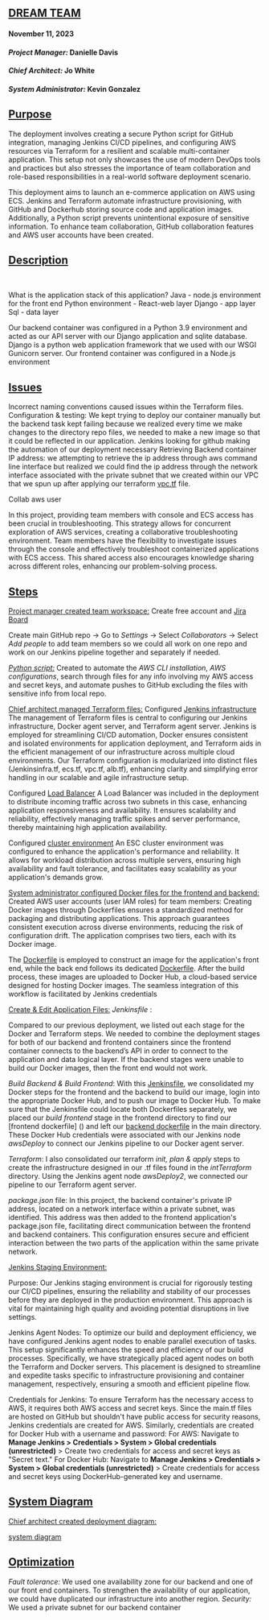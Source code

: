 ## <ins>DREAM TEAM</ins> 

#### November 11, 2023

	

#### *Project Manager:* Danielle Davis
#### *Chief Architect:* Jo White
#### *System Administrator:* Kevin Gonzalez



## <ins>Purpose</ins>

The deployment involves creating a secure Python script for GitHub integration, managing Jenkins CI/CD pipelines, and configuring AWS resources via Terraform for a resilient and scalable multi-container application. This setup not only showcases the use of modern DevOps tools and practices but also stresses the importance of team collaboration and role-based responsibilities in a real-world software deployment scenario.


This deployment aims to launch an e-commerce application on AWS using ECS. Jenkins and Terraform automate infrastructure provisioning, with GitHub and Dockerhub storing source code and application images. Additionally, a Python script prevents unintentional exposure of sensitive information. To enhance team collaboration, GitHub collaboration features and AWS user accounts have been created.


## <ins>Description</ins>

&emsp;&emsp;&emsp;&emsp;

 What is the application stack of this application?
Java - node.js environment for the front end
Python environment - 
React-web layer
Django - app layer
Sql - data layer


Our backend container was configured in a Python 3.9 environment and acted as our API server with our Django application and sqlite database. Django is a python web application framework that we used with our WSGI Gunicorn server. Our frontend container was configured in a Node.js environment
## <ins>Issues</ins>

Incorrect naming conventions caused issues within the Terraform files. 
Configuration & testing: We kept trying to deploy our container manually but the backend task kept failing because we realized every time we make changes to the directory repo files, we needed to make a new image so that it could be reflected in our application. Jenkins looking for github making the automation of our deployment necessary
Retrieving Backend container IP address: we  attempting to retrieve the ip address through aws command line interface but realized we could find the ip address through the network interface associated with the private subnet that we created within our VPC that we spun up after applying our terraform [vpc.tf](intTerraform/vpc.tf) file.


Collab aws user

In this project, providing team members with console and ECS access has been crucial in troubleshooting. This strategy allows for concurrent exploration of AWS services, creating a collaborative troubleshooting environment. Team members have the flexibility to investigate issues through the console and effectively troubleshoot containerized applications with ECS access. This shared access also encourages knowledge sharing across different roles, enhancing our problem-solving process.


## <ins>Steps</ins>

<ins>Project manager created team workspace:</ins> 
Create free account and [Jira Board](https://www.atlassian.com/software/jira)

Create main GitHub repo → Go to *Settings* → Select *Collaborators* → Select *Add people* to add team members so we could all work on one repo and work on our Jenkins pipeline together and separately if needed.

[*Python script:*]() Created to automate the *AWS CLI installation*, *AWS configurations*, search through files for any info involving my AWS access and secret keys, and automate pushes to GitHub excluding the files with sensitive info from local repo.


<ins>Chief architect managed Terraform files:</ins> 
Configured [Jenkins infrastructure]()
The management of Terraform files is central to configuring our Jenkins infrastructure, Docker agent server, and Terraform agent server. Jenkins is employed for streamlining CI/CD automation, Docker ensures consistent and isolated environments for application deployment, and Terraform aids in the efficient management of our infrastructure across multiple cloud environments. Our Terraform configuration is modularized into distinct files (Jenkinsinfra.tf, ecs.tf, vpc.tf, alb.tf), enhancing clarity and simplifying error handling in our scalable and agile infrastructure setup.

Configured [Load Balancer]()
A Load Balancer was included in the deployment to distribute incoming traffic across two subnets in this case, enhancing application responsiveness and availability. It ensures scalability and reliability, effectively managing traffic spikes and server performance, thereby maintaining high application availability.

Configured [cluster environment]()
An ESC cluster environment was configured to enhance the application's performance and reliability. It allows for workload distribution across multiple servers, ensuring high availability and fault tolerance, and facilitates easy scalability as your application's demands grow.




 <ins>System administrator configured [Docker files]() for the frontend and backend:</ins>
Created AWS user accounts (user IAM roles) for team members: 
Creating Docker images through Dockerfiles ensures a standardized method for packaging and distributing applications. This approach guarantees consistent execution across diverse environments, reducing the risk of configuration drift. The application comprises two tiers, each with its Docker image.

The [Dockerfile]() is employed to construct an image for the application's front end, while the back end follows its dedicated [Dockerfile](). After the build process, these images are uploaded to Docker Hub, a cloud-based service designed for hosting Docker images. The seamless integration of this workflow is facilitated by Jenkins credentials


<ins>Create & Edit Application Files:</ins>
*Jenkinsfile* : 

Compared to our previous deployment, we listed out each stage for the Docker and Terraform steps. We needed to combine the deployment stages for both of our backend and frontend containers since the frontend container connects to the backend’s API in order to connect to the application and data logical layer. If the backend stages were unable to build our Docker images, then the front end would not work.

*Build Backend & Build Frontend*: With this [Jenkinsfile](), we consolidated my Docker steps for the frontend and the backend to build our image, login into the appropriate Docker Hub, and to push our image to Docker Hub. To make sure that the Jenkinsfile could locate both Dockerfiles separately, we placed our *build frontend* stage in the frontend directory to find our [frontend dockerfile] () and left our [backend dockerfile]()  in the main directory. These Docker Hub credentials were associated with our Jenkins node *awsDeploy* to connect our Jenkins pipeline to our Docker agent server.
 
*Terraform*: I also consolidated our terraform *init, plan & apply* steps to create the infrastructure designed in our .tf files found in the *intTerraform* directory. Using the Jenkins agent node *awsDeploy2*, we connected our pipeline to our Terraform agent server.


*package.json* file: 
In this project, the backend container's private IP address, located on a network interface within a private subnet, was identified. This address was then added to the frontend application's package.json file, facilitating direct communication between the frontend and backend containers. This configuration ensures secure and efficient interaction between the two parts of the application within the same private network.


<ins>Jenkins Staging Environment:</ins>

Purpose: Our Jenkins staging environment is crucial for rigorously testing our CI/CD pipelines, ensuring the reliability and stability of our processes before they are deployed in the production environment. This approach is vital for maintaining high quality and avoiding potential disruptions in live settings.

Jenkins Agent Nodes: To optimize our build and deployment efficiency, we have configured Jenkins agent nodes to enable parallel execution of tasks. This setup significantly enhances the speed and efficiency of our build processes. Specifically, we have strategically placed agent nodes on both the Terraform and Docker servers. This placement is designed to streamline and expedite tasks specific to infrastructure provisioning and container management, respectively, ensuring a smooth and efficient pipeline flow.

Credentials for Jenkins: To ensure Terraform has the necessary access to AWS, it requires both AWS access and secret keys. Since the main.tf files are hosted on GitHub but shouldn't have public access for security reasons, Jenkins credentials are created for AWS. Similarly, credentials are created for Docker Hub with a username and password:
For AWS:  Navigate to **Manage Jenkins > Credentials > System > Global credentials (unrestricted)** > Create two credentials for access and secret keys as "Secret text."
For Docker Hub: Navigate to **Manage Jenkins > Credentials > System > Global credentials (unrestricted)** > Create credentials for access and secret keys using DockerHub-generated key and username.


## <ins> System Diagram </ins>

<ins>Chief architect created deployment diagram:</ins>

[system diagram](.png)


## <ins>Optimization</ins>

*Fault tolerance:* We used one availability zone for our backend and one of our front end containers. To strengthen the availability of our application, we could have duplicated our infrastructure into another region.
*Security:* We used a private subnet for our backend container




